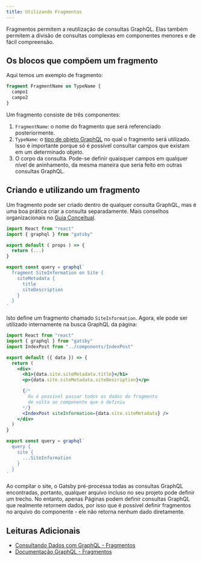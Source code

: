 ```yaml
---
title: Utilizando Fragmentos
---
```


Fragmentos permitem a reutilização de consultas GraphQL. Elas também permitem a divisão de consultas complexas em componentes menores e de fácil compreensão.

## Os blocos que compõem um fragmento

Aqui temos um exemplo de fragmento:

```graphql
fragment FragmentName on TypeName {
  campo1
  campo2
}
```

Um fragmento consiste de três componentes:

1. `FragmentName`: o nome do fragmento que será referenciado posteriormente.
2. `TypeName`: o [tipo de objeto GraphQL](https://graphql.org/graphql-js/object-types/) no qual o fragmento será utilizado. Isso é importante porque só é possível consultar campos que existam em um determinado objeto.
3. O corpo da consulta. Pode-se definir quaisquer campos em qualquer nível de aninhamento, da mesma maneira que seria feito em outras consultas GraphQL.

## Criando e utilizando um fragmento

Um fragmento pode ser criado dentro de qualquer consulta GraphQL, mas é uma boa prática criar a consulta separadamente. Mais conselhos organizacionais no [Guia Conceitual](/docs/querying-with-graphql/#fragments).

```jsx:title=src/components/IndexPost.jsx
import React from "react"
import { graphql } from "gatsby"

export default ( props ) => {
  return (...)
}

export const query = graphql`
  fragment SiteInformation on Site {
    siteMetadata {
      title
      siteDescription
    }
  }
`
```

Isto define um fragmento chamado `SiteInformation`. Agora, ele pode ser utilizado internamente na busca GraphQL da página:

```jsx:title=src/pages/main.jsx
import React from "react"
import { graphql } from "gatsby"
import IndexPost from "../components/IndexPost"

export default ({ data }) => {
  return (
    <div>
      <h1>{data.site.siteMetadata.title}</h1>
      <p>{data.site.siteMetadata.siteDescription}</p>

      {/*
        Ou é possível passar todos os dados do fragmento
        de volta ao componente que o definiu
      */}
      <IndexPost siteInformation={data.site.siteMetadata} />
    </div>
  )
}

export const query = graphql`
  query {
    site {
      ...SiteInformation
    }
  }
`
```

Ao compilar o site, o Gatsby pré-processa todas as consultas GraphQL encontradas, portanto, qualquer arquivo incluso no seu projeto pode definir um trecho. No entanto, apenas Páginas podem definir consultas GraphQL que realmente retornem dados, por isso que é possível definir fragmentos no arquivo do componente - ele não retorna nenhum dado diretamente.

## Leituras Adicionais

- [Consultando Dados com GraphQL - Fragmentos](/docs/querying-with-graphql/#fragments)
- [Documentação GraphQL - Fragmentos](https://graphql.org/learn/queries/#fragments)
